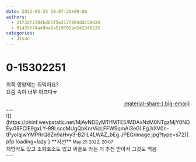 ```yaml
---
date: 2022-05-25 20:07:26+09:00
authors:
  - 2173df2304bd65f5e217f804ddc59d2d
  - 01435f74a49ba8a519705ad242348232
categories:
  - Jisun
---
```


# 0-15302251

<div class="post-container" markdown="1">
<div class="content-container md-sidebar__scrollwrap" markdown="1">

위쪽 영양제는 뭐먹어요?<br>요즘 속이 너무 아프다ㅠ

</div>
</div>

<div style="text-align: right;" markdown="1">
<a href="https://weverse.io/fromis9/fanpost/0-15302251" style="text-align: right;">:material-share:{.big-emoji}</a>
</div>
---

<div class="comments-container md-sidebar__scrollwrap" markdown="1">
<div class="comment" markdown="1">
<div class='id-container' markdown="1">
![](https://phinf.wevpstatic.net/MjAyNDEyMTlfMTE5/MDAxNzM0NTgzMjY0NDEy.08FClE9gxLY-99LscoMUgQbKnrVicLFFWSqmAi3eGLEg.hXV0n-tPyoIqjwYMPRrQ8Zn9aHvy3-B2llL4LWAZ_bEg.JPEG/image.jpg?type=s72){ pfp loading=lazy }
**<span class="artist">지선</span>** <small>May 25 2022, 20:07</small><br>
</div>
<div class='comment-body' markdown="1">
처방약도 있고 소화효소도 있고 위솔보 라는 거 추천 받아서 그것도 먹음
</div>
</div>
</div>
---
